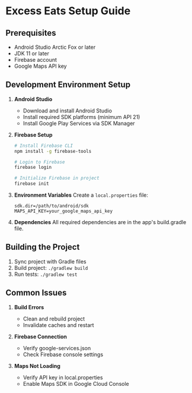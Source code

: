 # Excess Eats Setup Guide

## Prerequisites

- Android Studio Arctic Fox or later
- JDK 11 or later
- Firebase account
- Google Maps API key

## Development Environment Setup

1. **Android Studio**
   - Download and install Android Studio
   - Install required SDK platforms (minimum API 21)
   - Install Google Play Services via SDK Manager

2. **Firebase Setup**
   ```bash
   # Install Firebase CLI
   npm install -g firebase-tools

   # Login to Firebase
   firebase login

   # Initialize Firebase in project
   firebase init
   ```

3. **Environment Variables**
   Create a `local.properties` file:
   ```properties
   sdk.dir=/path/to/android/sdk
   MAPS_API_KEY=your_google_maps_api_key
   ```

4. **Dependencies**
   All required dependencies are in the app's build.gradle file.

## Building the Project

1. Sync project with Gradle files
2. Build project: `./gradlew build`
3. Run tests: `./gradlew test`

## Common Issues

1. **Build Errors**
   - Clean and rebuild project
   - Invalidate caches and restart

2. **Firebase Connection**
   - Verify google-services.json
   - Check Firebase console settings

3. **Maps Not Loading**
   - Verify API key in local.properties
   - Enable Maps SDK in Google Cloud Console
